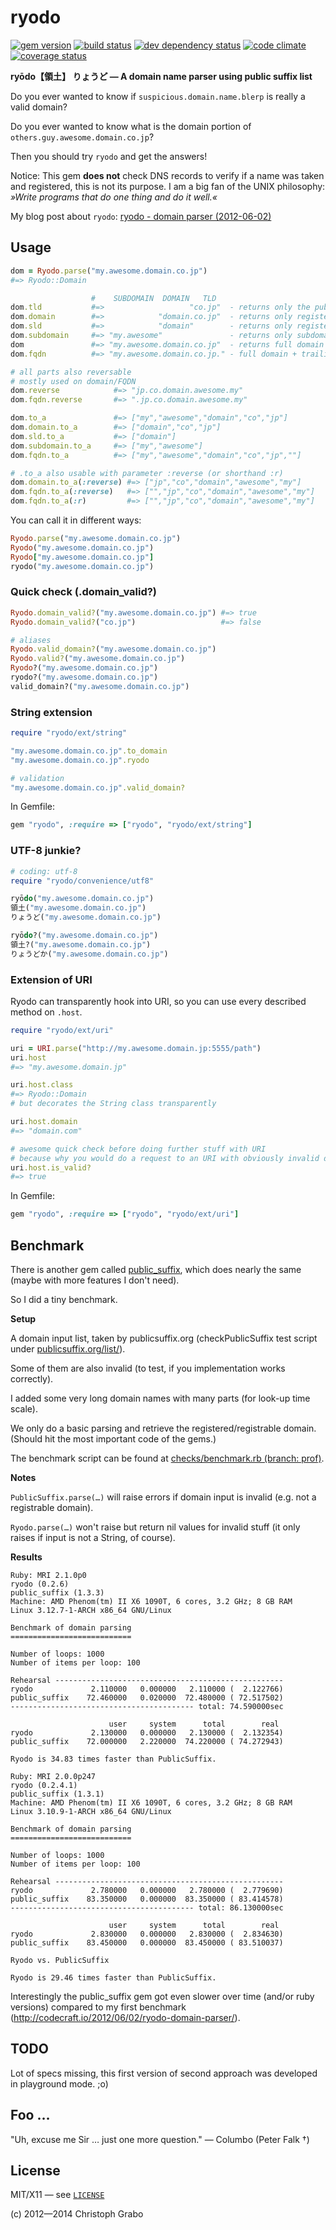 # ryodo

[![gem version](https://badge.fury.io/rb/ryodo.png)](http://badge.fury.io/rb/ryodo) [![build status](https://secure.travis-ci.org/asaaki/ryodo.png)](http://travis-ci.org/asaaki/ryodo) [![dev dependency status](https://gemnasium.com/asaaki/ryodo.png)](https://gemnasium.com/asaaki/ryodo) [![code climate](https://codeclimate.com/github/asaaki/ryodo.png)](https://codeclimate.com/github/asaaki/ryodo) [![coverage status](https://coveralls.io/repos/asaaki/ryodo/badge.png?branch=master)](https://coveralls.io/r/asaaki/ryodo?branch=master)

**ryōdo【領土】 りょうど — A domain name parser using public suffix list**

Do you ever wanted to know if `suspicious.domain.name.blerp` is really a valid domain?

Do you ever wanted to know what is the domain portion of `others.guy.awesome.domain.co.jp`?

Then you should try `ryodo` and get the answers!

Notice: This gem **does not** check DNS records to verify if a name was taken and registered, this is not its purpose.
I am a big fan of the UNIX philosophy: *»Write programs that do one thing and do it well.«*

My blog post about `ryodo`: [ryodo - domain parser (2012-06-02)](http://codecraft.io/2012/06/02/ryodo-domain-parser/)


## Usage

```ruby
dom = Ryodo.parse("my.awesome.domain.co.jp")
#=> Ryodo::Domain

                  #    SUBDOMAIN  DOMAIN   TLD
dom.tld           #=>                   "co.jp"  - returns only the public suffix
dom.domain        #=>            "domain.co.jp"  - returns only registered/registrable domain
dom.sld           #=>            "domain"        - returns only registered/registrable domain name w/o TLD
dom.subdomain     #=> "my.awesome"               - returns only subdomain parts
dom               #=> "my.awesome.domain.co.jp"  - returns full domain string
dom.fqdn          #=> "my.awesome.domain.co.jp." - full domain + trailing dot

# all parts also reversable
# mostly used on domain/FQDN
dom.reverse            #=> "jp.co.domain.awesome.my"
dom.fqdn.reverse       #=> ".jp.co.domain.awesome.my"

dom.to_a               #=> ["my","awesome","domain","co","jp"]
dom.domain.to_a        #=> ["domain","co","jp"]
dom.sld.to_a           #=> ["domain"]
dom.subdomain.to_a     #=> ["my","awesome"]
dom.fqdn.to_a          #=> ["my","awesome","domain","co","jp",""]

# .to_a also usable with parameter :reverse (or shorthand :r)
dom.domain.to_a(:reverse) #=> ["jp","co","domain","awesome","my"]
dom.fqdn.to_a(:reverse)   #=> ["","jp","co","domain","awesome","my"]
dom.fqdn.to_a(:r)         #=> ["","jp","co","domain","awesome","my"]
```

You can call it in different ways:

```ruby
Ryodo.parse("my.awesome.domain.co.jp")
Ryodo("my.awesome.domain.co.jp")
Ryodo["my.awesome.domain.co.jp"]
ryodo("my.awesome.domain.co.jp")
```


### Quick check (.domain_valid?)

```ruby
Ryodo.domain_valid?("my.awesome.domain.co.jp") #=> true
Ryodo.domain_valid?("co.jp")                   #=> false

# aliases
Ryodo.valid_domain?("my.awesome.domain.co.jp")
Ryodo.valid?("my.awesome.domain.co.jp")
Ryodo?("my.awesome.domain.co.jp")
ryodo?("my.awesome.domain.co.jp")
valid_domain?("my.awesome.domain.co.jp")
```


### String extension

```ruby
require "ryodo/ext/string"

"my.awesome.domain.co.jp".to_domain
"my.awesome.domain.co.jp".ryodo

# validation
"my.awesome.domain.co.jp".valid_domain?
```

In Gemfile:

```ruby
gem "ryodo", :require => ["ryodo", "ryodo/ext/string"]
```


### UTF-8 junkie?

```ruby
# coding: utf-8
require "ryodo/convenience/utf8"

ryōdo("my.awesome.domain.co.jp")
領土("my.awesome.domain.co.jp")
りょうど("my.awesome.domain.co.jp")

ryōdo?("my.awesome.domain.co.jp")
領土?("my.awesome.domain.co.jp")
りょうどか("my.awesome.domain.co.jp")
```


### Extension of URI

Ryodo can transparently hook into URI, so you can use every described method on `.host`.

```ruby
require "ryodo/ext/uri"

uri = URI.parse("http://my.awesome.domain.jp:5555/path")
uri.host
#=> "my.awesome.domain.jp"

uri.host.class
#=> Ryodo::Domain
# but decorates the String class transparently

uri.host.domain
#=> "domain.com"

# awesome quick check before doing further stuff with URI
# because why you would do a request to an URI with obviously invalid domain?
uri.host.is_valid?
#=> true
```

In Gemfile:

```ruby
gem "ryodo", :require => ["ryodo", "ryodo/ext/uri"]
```



## Benchmark

There is another gem called [public_suffix](https://github.com/weppos/publicsuffix-ruby), which does nearly the same (maybe with more features I don't need).

So I did a tiny benchmark.

**Setup**

A domain input list, taken by publicsuffix.org (checkPublicSuffix test script under [publicsuffix.org/list/](http://publicsuffix.org/list/)).

Some of them are also invalid (to test, if you implementation works correctly).

I added some very long domain names with many parts (for look-up time scale).

We only do a basic parsing and retrieve the registered/registrable domain. (Should hit the most important code of the gems.)

The benchmark script can be found at [checks/benchmark.rb (branch: prof)](./blob/prof/checks/benchmark.rb).

**Notes**

`PublicSuffix.parse(…)` will raise errors if domain input is invalid (e.g. not a registrable domain).

`Ryodo.parse(…)` won't raise but return nil values for invalid stuff (it only raises if input is not a String, of course).

**Results**

```
Ruby: MRI 2.1.0p0
ryodo (0.2.6)
public_suffix (1.3.3)
Machine: AMD Phenom(tm) II X6 1090T, 6 cores, 3.2 GHz; 8 GB RAM
Linux 3.12.7-1-ARCH x86_64 GNU/Linux

Benchmark of domain parsing
===========================

Number of loops: 1000
Number of items per loop: 100

Rehearsal ---------------------------------------------------
ryodo             2.110000   0.000000   2.110000 (  2.122766)
public_suffix    72.460000   0.020000  72.480000 ( 72.517502)
----------------------------------------- total: 74.590000sec

                      user     system      total        real
ryodo             2.130000   0.000000   2.130000 (  2.132354)
public_suffix    72.000000   2.220000  74.220000 ( 74.272943)

Ryodo is 34.83 times faster than PublicSuffix.
```

```
Ruby: MRI 2.0.0p247
ryodo (0.2.4.1)
public_suffix (1.3.1)
Machine: AMD Phenom(tm) II X6 1090T, 6 cores, 3.2 GHz; 8 GB RAM
Linux 3.10.9-1-ARCH x86_64 GNU/Linux

Benchmark of domain parsing
===========================

Number of loops: 1000
Number of items per loop: 100

Rehearsal ---------------------------------------------------
ryodo             2.780000   0.000000   2.780000 (  2.779690)
public_suffix    83.350000   0.000000  83.350000 ( 83.414578)
----------------------------------------- total: 86.130000sec

                      user     system      total        real
ryodo             2.830000   0.000000   2.830000 (  2.834630)
public_suffix    83.450000   0.000000  83.450000 ( 83.510037)

Ryodo vs. PublicSuffix

Ryodo is 29.46 times faster than PublicSuffix.

```

Interestingly the public_suffix gem got even slower over time (and/or ruby versions)
compared to my first benchmark (<http://codecraft.io/2012/06/02/ryodo-domain-parser/>).



## TODO

Lot of specs missing, this first version of second approach was developed in playground mode. ;o)



## Foo …

"Uh, excuse me Sir … just one more question." — Columbo (Peter Falk †)



## License

MIT/X11 — see [`LICENSE`](./LICENSE)

(c) 2012—2014 Christoph Grabo
